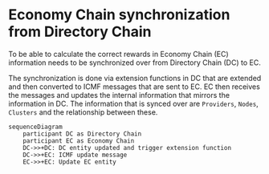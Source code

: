 # Economy Chain synchronization from Directory Chain

To be able to calculate the correct rewards in Economy Chain (EC) information needs to be synchronized over from Directory Chain (DC) to EC.

The synchronization is done via extension functions in DC that are extended and then converted to ICMF messages that are sent to EC.
EC then receives the messages and updates the internal information that mirrors the information in DC. The information that is synced
over are `Providers`, `Nodes`, `Clusters` and the relationship between these.

```mermaid
sequenceDiagram
    participant DC as Directory Chain
    participant EC as Economy Chain
    DC->>+DC: DC entity updated and trigger extension function
    DC->>+EC: ICMF update message
    EC->>+EC: Update EC entity
```
